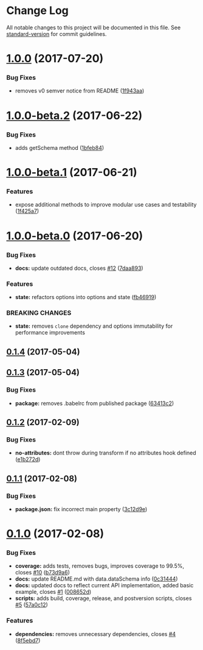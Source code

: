 # Change Log

All notable changes to this project will be documented in this file. See [standard-version](https://github.com/conventional-changelog/standard-version) for commit guidelines.

<a name="1.0.0"></a>
# [1.0.0](https://github.com/GaiamTV/transformalizer/compare/v1.0.0-beta.2...v1.0.0) (2017-07-20)


### Bug Fixes

* removes v0 semver notice from README ([1f943aa](https://github.com/GaiamTV/transformalizer/commit/1f943aa))



<a name="1.0.0-beta.2"></a>
# [1.0.0-beta.2](https://github.com/GaiamTV/transformalizer/compare/v1.0.0-beta.1...v1.0.0-beta.2) (2017-06-22)


### Bug Fixes

* adds getSchema method ([1bfeb84](https://github.com/GaiamTV/transformalizer/commit/1bfeb84))



<a name="1.0.0-beta.1"></a>
# [1.0.0-beta.1](https://github.com/GaiamTV/transformalizer/compare/v1.0.0-beta.0...v1.0.0-beta.1) (2017-06-21)


### Features

* expose additional methods to improve modular use cases and testability ([1f425a7](https://github.com/GaiamTV/transformalizer/commit/1f425a7))



<a name="1.0.0-beta.0"></a>
# [1.0.0-beta.0](https://github.com/GaiamTV/transformalizer/compare/v0.1.4...v1.0.0-beta.0) (2017-06-20)


### Bug Fixes

* **docs:** update outdated docs, closes [#12](https://github.com/GaiamTV/transformalizer/issues/12) ([7daa893](https://github.com/GaiamTV/transformalizer/commit/7daa893))


### Features

* **state:** refactors options into options and state ([fb46919](https://github.com/GaiamTV/transformalizer/commit/fb46919))


### BREAKING CHANGES

* **state:** removes `clone` dependency and options immutability for performance improvements



<a name="0.1.4"></a>
## [0.1.4](https://github.com/GaiamTV/transformalizer/compare/v0.1.3...v0.1.4) (2017-05-04)



<a name="0.1.3"></a>
## [0.1.3](https://github.com/GaiamTV/transformalizer/compare/v0.1.2...v0.1.3) (2017-05-04)


### Bug Fixes

* **package:** removes .babelrc from published package ([63413c2](https://github.com/GaiamTV/transformalizer/commit/63413c2))



<a name="0.1.2"></a>
## [0.1.2](https://github.com/GaiamTV/transformalizer/compare/v0.1.1...v0.1.2) (2017-02-09)


### Bug Fixes

* **no-attributes:** dont throw during transform if no attributes hook defined ([e1b272d](https://github.com/GaiamTV/transformalizer/commit/e1b272d))



<a name="0.1.1"></a>
## [0.1.1](https://github.com/GaiamTV/transformalizer/compare/v0.1.0...v0.1.1) (2017-02-08)


### Bug Fixes

* **package.json:** fix incorrect main property ([3c12d9e](https://github.com/GaiamTV/transformalizer/commit/3c12d9e))



<a name="0.1.0"></a>
# [0.1.0](https://github.com/GaiamTV/transformalizer/compare/v0.0.1...v0.1.0) (2017-02-08)


### Bug Fixes

* **coverage:** adds tests, removes bugs, improves coverage to 99.5%, closes [#10](https://github.com/GaiamTV/transformalizer/issues/10) ([b73d9a6](https://github.com/GaiamTV/transformalizer/commit/b73d9a6))
* **docs:** update README.md with data.dataSchema info ([0c31444](https://github.com/GaiamTV/transformalizer/commit/0c31444))
* **docs:** updated docs to reflect current API implementation, added basic example, closes [#1](https://github.com/GaiamTV/transformalizer/issues/1) ([008652d](https://github.com/GaiamTV/transformalizer/commit/008652d))
* **scripts:** adds build, coverage, release, and postversion scripts, closes [#5](https://github.com/GaiamTV/transformalizer/issues/5) ([57a0c12](https://github.com/GaiamTV/transformalizer/commit/57a0c12))


### Features

* **dependencies:** removes unnecessary dependencies, closes [#4](https://github.com/GaiamTV/transformalizer/issues/4) ([8f5ebd7](https://github.com/GaiamTV/transformalizer/commit/8f5ebd7))
